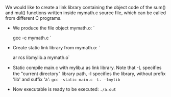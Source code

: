 We would like to create a link library containing the object code of the sum()
and mul() functions written inside mymath.c source file, which can be called 
from different C programs.

* We produce the file object mymath.o:
`

    gcc -c mymath.c `

* Create static link library from mymath.o:
`

    ar rcs libmylib.a mymath.o`

* Static compile main.c with mylib.a as link library. 
Note that -L speciﬁes the "current directory" library path, 
-l speciﬁes the library, without prefix 'lib' and suffix 'a':
`gcc -static main.c -L. –lmylib`

* Now executable is ready to be executed:
`./a.out`
